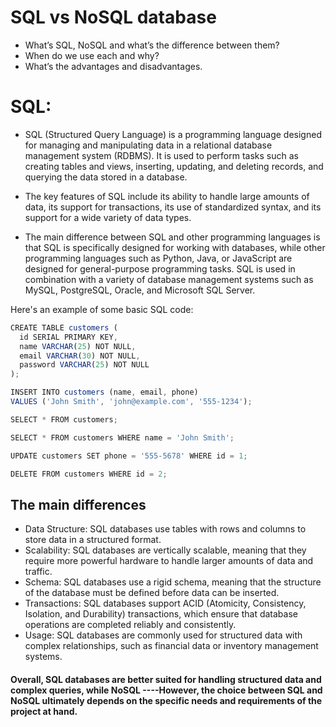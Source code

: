 # SQL vs NoSQL database
- What’s SQL, NoSQL and what’s the difference between them?
- When do we use each and why?
- What’s the advantages and disadvantages.
# SQL:
- SQL (Structured Query Language) is a programming language designed for managing and manipulating data in a relational database management system (RDBMS). It is used to perform tasks such as creating tables and views, inserting, updating, and deleting records, and querying the data stored in a database.

- The key features of SQL include its ability to handle large amounts of data, its support for transactions, its use of standardized syntax, and its support for a wide variety of data types.

- The main difference between SQL and other programming languages is that SQL is specifically designed for working with databases, while other programming languages such as Python, Java, or JavaScript are designed for general-purpose programming tasks. SQL is used in combination with a variety of database management systems such as MySQL, PostgreSQL, Oracle, and Microsoft SQL Server.

Here's an example of some basic SQL code:
```js
CREATE TABLE customers (
  id SERIAL PRIMARY KEY,
  name VARCHAR(25) NOT NULL,
  email VARCHAR(30) NOT NULL,
  password VARCHAR(25) NOT NULL
); 
```
```js
INSERT INTO customers (name, email, phone)
VALUES ('John Smith', 'john@example.com', '555-1234');
```

```js 
SELECT * FROM customers;
```

```js
SELECT * FROM customers WHERE name = 'John Smith';
```

```js
UPDATE customers SET phone = '555-5678' WHERE id = 1;
```

``` js
DELETE FROM customers WHERE id = 2;
```
## The main differences
- Data Structure:
 SQL databases use tables with rows and columns to store data in a structured format.
- Scalability:
 SQL databases are vertically scalable, meaning that they require more powerful hardware to handle larger amounts of data and traffic.
- Schema:
 SQL databases use a rigid schema, meaning that the structure of the database must be defined before data can be inserted.
- Transactions:
 SQL databases support ACID (Atomicity, Consistency, Isolation, and Durability) transactions, which ensure that database operations are completed reliably and consistently.
- Usage:
  SQL databases are commonly used for structured data with complex relationships, such as financial data or inventory management systems.
#### Overall, SQL databases are better suited for handling structured data and complex queries, while NoSQL ----However, the choice between SQL and NoSQL ultimately depends on the specific needs and requirements of the project at hand.
